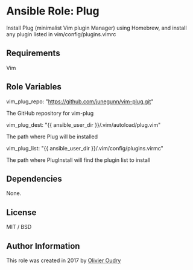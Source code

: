 # Ansible Role: Plug

Install Plug (minimalist Vim plugin Manager) using Homebrew, and install any plugin listed in vim/config/plugins.vimrc 

## Requirements

Vim

## Role Variables

  vim_plug_repo: "https://github.com/junegunn/vim-plug.git"

The GitHub repository for vim-plug 

  vim_plug_dest: "{{ ansible_user_dir }}/.vim/autoload/plug.vim"

The path where Plug will be installed

  vim_plug_list: "{{ ansible_user_dir }}/.vim/config/plugins.virmc"

The path where PlugInstall will find the plugin list to install

## Dependencies

None.

## License

MIT / BSD

## Author Information

This role was created in 2017 by [Olivier Oudry](http://a2r.io/)
